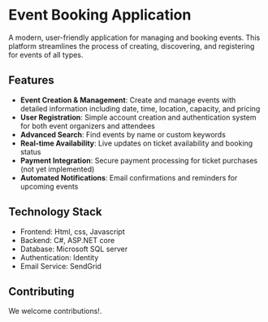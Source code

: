 # Event Booking Application

A modern, user-friendly application for managing and booking events. This platform streamlines the process of creating, discovering, and registering for events of all types.

## Features

- **Event Creation & Management**: Create and manage events with detailed information including date, time, location, capacity, and pricing
- **User Registration**: Simple account creation and authentication system for both event organizers and attendees
- **Advanced Search**: Find events by name or custom keywords
- **Real-time Availability**: Live updates on ticket availability and booking status
- **Payment Integration**: Secure payment processing for ticket purchases (not yet implemented)
- **Automated Notifications**: Email confirmations and reminders for upcoming events

## Technology Stack

- Frontend: Html, css, Javascript
- Backend: C#, ASP.NET core
- Database: Microsoft SQL server
- Authentication: Identity
- Email Service: SendGrid

## Contributing

We welcome contributions!.

